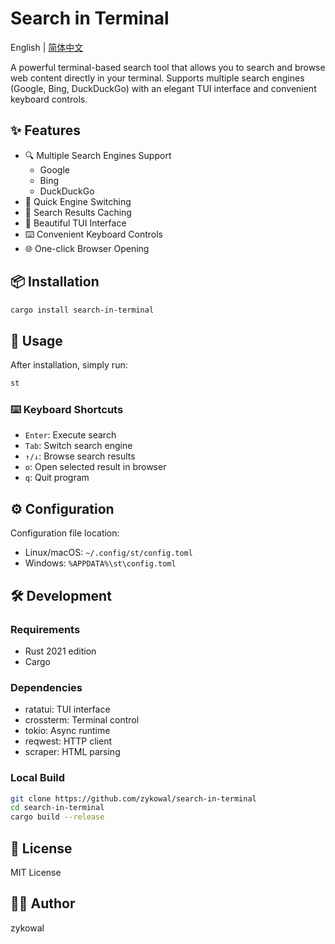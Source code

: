 # Search in Terminal

English | [简体中文](README.zh-CN.md)

A powerful terminal-based search tool that allows you to search and browse web content directly in your terminal. Supports multiple search engines (Google, Bing, DuckDuckGo) with an elegant TUI interface and convenient keyboard controls.

## ✨ Features

- 🔍 Multiple Search Engines Support
  - Google
  - Bing
  - DuckDuckGo
- 🚀 Quick Engine Switching
- 💾 Search Results Caching
- 🎨 Beautiful TUI Interface
- ⌨️ Convenient Keyboard Controls
- 🌐 One-click Browser Opening

## 📦 Installation

```bash
cargo install search-in-terminal
```

## 🚀 Usage

After installation, simply run:

```bash
st
```

### ⌨️ Keyboard Shortcuts

- `Enter`: Execute search
- `Tab`: Switch search engine
- `↑/↓`: Browse search results
- `o`: Open selected result in browser
- `q`: Quit program

## ⚙️ Configuration

Configuration file location:
- Linux/macOS: `~/.config/st/config.toml`
- Windows: `%APPDATA%\st\config.toml`

## 🛠 Development

### Requirements

- Rust 2021 edition
- Cargo

### Dependencies

- ratatui: TUI interface
- crossterm: Terminal control
- tokio: Async runtime
- reqwest: HTTP client
- scraper: HTML parsing

### Local Build

```bash
git clone https://github.com/zykowal/search-in-terminal
cd search-in-terminal
cargo build --release
```

## 📝 License

MIT License

## 👨‍💻 Author

zykowal
